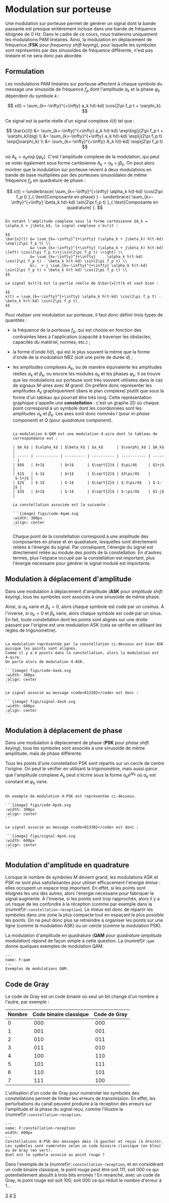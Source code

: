 # Modulation sur porteuse


Une modulation sur porteuse permet de générer un signal dont la bande passante est presque entièrement incluse
dans une bande de fréquence éloignée de 0 Hz.
Dans le cadre de ce cours, nous traiterons uniquement les modulations PAM linéaires.
Ainsi, la modulation en déplacement de fréquence (**FSK** pour _frequency shift keying_),
pour laquelle les symboles sont représentés par des sinusoïdes de fréquence différente,
n'est pas linéaire et ne sera donc pas abordée.


## Formulation

Les modulations PAM linéaires sur porteuse affectent à chaque symbole du message une sinusoïde de fréquence $f_p$
dont l'amplitude $a_k$ et la phase $\varphi_k$ dépendent du symbole $k$ :

$$
x(t) = \sum_{k=-\infty}^{+\infty} a_k h(t-kd) \cos(2\pi f_p t + \varphi_k).
$$

Ce signal est la partie réelle d'un signal complexe $\bar{x}(t)$ tel que :

$$
\bar{x}(t) &= \sum_{k=-\infty}^{+\infty} a_k h(t-kd) \exp\big(j(2\pi f_p t + \varphi_k)\big) \\
           &= \sum_{k=-\infty}^{+\infty} a_k h(t-kd) \exp(j(2\pi f_p t) \exp(j\varphi_k) \\
           &= \sum_{k=-\infty}^{+\infty} A_k h(t-kd) \exp(j2\pi f_p t)
$$

où $A_k = a_k \exp(j\varphi_k)$.
C'est l'amplitude complexe de la modulation, qui peut se noter également sous forme cartésienne $A_k = \alpha_k + j\beta_k$.
On peut alors montrer que la modulation sur porteuse revient à deux modulations en bande de base multipliées
par des porteuses sinusoïdales de même fréquence $f_p$ en quadrature de phase :

$$
x(t) = \underbrace{ \sum_{k=-\infty}^{+\infty} \alpha_k h(t-kd) \cos(2\pi f_p t) }_{ \text{Composante en phase} }
     - \underbrace{ \sum_{k=-\infty}^{+\infty} \beta_k  h(t-kd) \sin(2\pi f_p t) }_{ \text{Composante en quadrature} }.
$$


```{dropdown} Démonstration

En notant l'amplitude complexe sous la forme cartésienne $A_k = \alpha_k + j\beta_k$, le signal complexe s'écrit :

$$
\bar{x}(t) &= \sum_{k=-\infty}^{+\infty} (\alpha_k + j\beta_k) h(t-kd) \exp(j2\pi f_p t) \\
           &= \sum_{k=-\infty}^{+\infty} (\alpha_k + j\beta_k) h(t-kd) \left( \cos(2\pi f_p t)+j\sin(2\pi f_p t) \right) \\
           &= \sum_{k=-\infty}^{+\infty}     \alpha_k h(t-kd) \cos(2\pi f_p t) - \beta_k h(t-kd) \sin(2\pi f_p t) \\
           &\;  + j \sum_{k=-\infty}^{+\infty} \alpha_k h(t-kd) \sin(2\pi f_p t) + \beta_k h(t-kd) \cos(2\pi f_p t) \\
$$

Le signal $x(t)$ est la partie réelle de $\bar{x}(t)$ et vaut bien :

$$
x(t) = \sum_{k=-\infty}^{+\infty} \alpha_k h(t-kd) \cos(2\pi f_p t) - \beta_k h(t-kd) \sin(2\pi f_p t).
$$
```

Pour réaliser une modulation sur porteuse, il faut donc définir trois types de quantités :

* la fréquence de la porteuse $f_p$, qui est choisie en fonction des contraintes liées à l'application
  (capacité à traverser les obstacles, capacités du matériel, normes, etc.) ;
  
* la forme d'onde $h(t)$, qui est le plus souvent la même que la forme d'onde de la modulation NRZ (soit une porte de durée $d$) ;

* les amplitudes complexes $A_k$, ou de manière équivalente les amplitudes réelles $\alpha_k$ et $\beta_k$,
  ou encore les modules $a_k$ et les phases $\varphi_k$.
  Il se trouve que les modulations sur porteuse sont très souvent utilisées dans le cas de signaux $M$-aires avec $M$ grand.
  On préfère donc représenter les amplitudes $A_k$ graphiquement (dans le plan complexe)
  plutôt que sous la forme d'un tableau qui pourrait être très long.
  Cette représentation graphique s'appelle une **constellation** :
  c'est un graphe 2D où chaque point correspond à un symbole dont les coordonnées sont les amplitudes $\alpha_k$ et $\beta_k$.
  Les axes sont donc nommés $I$ (pour _in-phase component_) et $Q$ (pour _quadrature component_).

  ````{div} example

  La modulation 4-QAM est une modulation 4-aire dont le tableau de correspondance est :

  | $m_k$ | $\alpha_k$ | $\beta_k$ | $a_k$      | $\varphi_k$ | $A_k$  |
  | ----- | ---------- | --------- | ---------- | ----------- | ------ |
  | $0$   | $+1$       | $+1$      | $\sqrt{2}$ | $\pi/4$     | $1+j$  |
  | $1$   | $-1$       | $+1$      | $\sqrt{2}$ | $3\pi/4$    | $-1+j$ |
  | $2$   | $-1$       | $-1$      | $\sqrt{2}$ | $-3\pi/4$   | $-1-j$ |
  | $3$   | $+1$       | $-1$      | $\sqrt{2}$ | $-\pi/4$    | $1-j$  |

  La constellation associée est la suivante :

  ```{image} figs/code-4qam.svg
  :width: 300px
  :align: center
  ```

  ````

  Chaque point de la constellation correspond à une amplitude des composantes en phase et en quadrature,
  lesquelles sont directement reliées à l'énergie du signal.
  Par conséquent, l'énergie du signal est directement reliée au module des points de la constellation.
  En d'autres termes, plus l'espace occupé par la constellation est important,
  plus l'énergie nécessaire pour générer le signal modulé est importante.


## Modulation à déplacement d'amplitude

Dans une modulation à déplacement d'amplitude (**ASK** pour _amplitude shift keying_),
tous les symboles sont associés à une sinusoïde de même phase.

Ainsi, si $\alpha_k$ varie et $\beta_k=0$, alors chaque symbole est codé par un cosinus.
À l'inverse, si $\alpha_k=0$ et $\beta_k$ varie, alors chaque symbole est codé par un sinus.
En fait, toute constellation dont les points sont alignés sur une droite passant par l'origine est une modulation ASK
(cela se vérifie en utilisant les règles de trigonométrie).

````{div} exemple

La modulation représentée par la constellation ci-dessous est bien ASK puisque les points sont alignés.
Comme il y a 4 points dans la constellation, alors la modulation est 4-aire.
On parle alors de modulation 4-ASK.

```{image} figs/code-4ask.svg
:width: 300px
:align: center
```

Le signal associé au message <code>013302</code> est donc :

```{image} figs/signal-4ask.svg
:width: 600px
:align: center
```

````


## Modulation à déplacement de phase

Dans une modulation à déplacement de phase (**PSK** pour _phase shift keying_),
tous les symboles sont associés à une sinusoïde de même ampliltude, mais de phase différente.

Tous les points d'une constellation PSK sont répartis sur un cercle de centre l'origine.
On peut le vérifier en utilisant la trigonométrie,
mais aussi parce que l'amplitude complexe $A_k$ peut s'écrire sous la forme $a_k e^{j\varphi_k}$
où $a_k$ est constant et $\varphi_k$ varie.

````{div} exemple

Un exemple de modulation 4-PSK est représentée ci-dessous.

```{image} figs/code-4psk.svg
:width: 300px
:align: center
```

Le signal associé au message <code>013302</code> est donc :

```{image} figs/signal-4psk.svg
:width: 600px
:align: center
```

````


## Modulation d'amplitude en quadrature

Lorsque le nombre de symboles $M$ devient grand, les modulations ASK et PSK ne sont plus satisfaisantes
pour utiliser efficacement l'énergie émise : elles occupent un espace trop important.
En effet, si les points sont éloignés les uns des autres, alors l'énergie nécessaire pour fabriquer le signal augmente.
À l'inverse, si les points sont trop rapprochés, alors il y a un risque de les confondre à la réception
(comme par exemple dans la {numref}`F:constellation-reception`).
Le mieux est donc de répartir les symboles dans une zone la plus compacte tout en espaçant le plus possible les points.
On ne peut donc plus se retreindre à organiser les points sur une ligne (comme la modulation ASK)
ou un cercle (comme la modulation PSK).

La modulation d'amplitude en quadrature (**QAM** pour _quadrature amplitude modulation_) répond de façon simple à cette question.
La {numref}`F:qam` donne quelques exemples de modulation QAM.

```{figure} figs/code-qam.svg
---
name: F:qam
---
Exemples de modulations QAM.
```


## Code de Gray

Le code de Gray est un code binaire où seul un bit change d'un nombre à l'autre, par exemple :

| Nombre | Code binaire classique | Code de Gray |
| ------ | ---------------------- | ------------ |
| 0      | 000                    | 000          |
| 1      | 001                    | 001          |
| 2      | 010                    | 011          |
| 3      | 011                    | 010          |
| 4      | 100                    | 110          |
| 5      | 101                    | 111          |
| 6      | 110                    | 101          |
| 7      | 111                    | 100          |

L'utilisation d'un code de Gray pour numéroter les symboles des constellations permet de limiter les erreurs de transmission.
En effet, les perturbations du canal peuvent produire à la réception des erreurs sur l'amplitude et la phase du signal reçu,
comme l'illustre la {numref}`F:constellation-reception`.

```{figure} figs/constellation-reception.svg
---
name: F:constellation-reception
width: 600px
---
Constellations 8-PSK des messages émis (à gauche) et reçus (à droite).
Les symboles sont numérotés selon un code binaire classique (en bleu) ou de Gray (en vert).
Quel est le symbole associé au point rouge ?
```

Dans l'exemple de la {numref}`F:constellation-reception`, et en considérant un code binaire classique,
le point rouge peut être soit $111$, soit $000$ ce qui potentiellement aboutit à trois bits erronés !
En revanche, avec un code de Gray, le point rouge est soit $100$, soit $000$ ce qui réduit le nombre d'erreur à 1...

<a class="exercise btn btn-light" href="td.html#exercice-3" role="button">3</a>
<a class="exercise btn btn-light" href="td.html#exercice-4" role="button">4</a>
<a class="exercise btn btn-light" href="td.html#exercice-5" role="button">5</a>